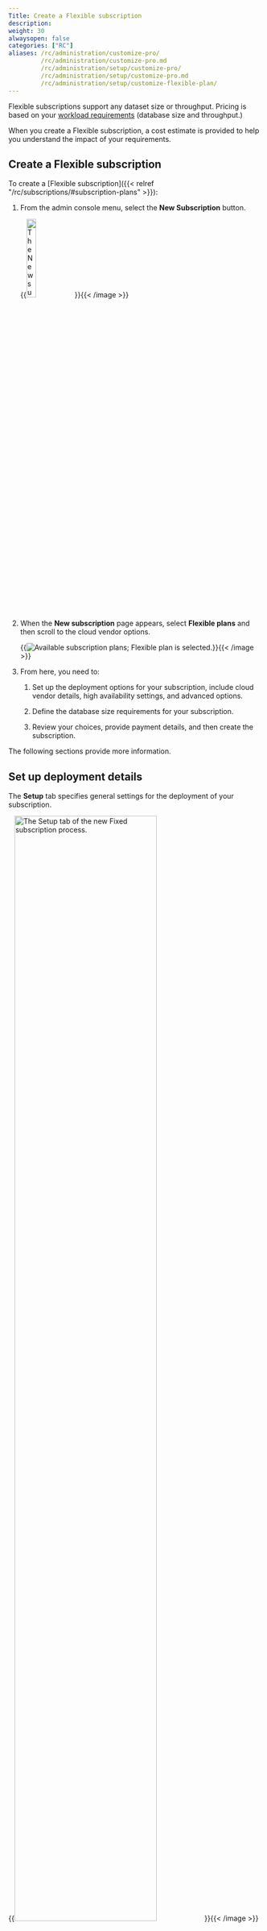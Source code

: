 ```yaml
---
Title: Create a Flexible subscription
description:
weight: 30
alwaysopen: false
categories: ["RC"]
aliases: /rc/administration/customize-pro/
         /rc/administration/customize-pro.md          
         /rc/administration/setup/customize-pro/
         /rc/administration/setup/customize-pro.md
         /rc/administration/setup/customize-flexible-plan/
---
```

Flexible subscriptions support any dataset size or throughput.  Pricing is based on your [workload requirements](https://redis.com/redis-enterprise-cloud/pricing/) (database size and throughput.)  

When you create a Flexible subscription, a cost estimate is provided to help you understand the impact of your requirements.  

## Create a Flexible subscription

To create a [Flexible subscription]({{< relref "/rc/subscriptions/#subscription-plans" >}}):

1.  From the admin console menu, select the **New Subscription** button.  

    {{<image filename="images/rc/button-subscription-new.png" width="20%" alt="The New subscriptions button in the admin console menu." >}}{{< /image >}}

2. When the **New subscription** page appears, select **Flexible plans** and then scroll to the cloud vendor options.

    {{<image filename="images/rc/new-subscription-plans-flexible.png" alt="Available subscription plans; Flexible plan is selected." >}}{{< /image >}}

3. From here, you need to:

    1. Set up the deployment options for your subscription, include cloud vendor details, high availability settings, and advanced options.

    2. Define the database size requirements for your subscription.

    3. Review your choices, provide payment details, and then create the subscription.

The following sections provide more information.

## Set up deployment details


The **Setup** tab specifies general settings for the deployment of your subscription.

{{<image filename="images/rc/subscription-new-flexible-tabs-setup.png" width="75%" alt="The Setup tab of the new Fixed subscription process." >}}{{< /image >}}

The two sections to this tab:

- [General settings](#general-settings) include the cloud provider details, the subscription name, and specific configuration options.
- [Advanced options](#advanced-options) define settings for high availability and security. Configurable settings vary according to cloud provider.

To continue to the Sizing tag, locate and select the **Continue** button, which appears below the **Advanced options** section


### General settings {#general-settings}

{{<image filename="images/rc/subscription-new-flexible-setup-general.png" width="75%" alt="The General settings of the Setup tab." >}}{{< /image >}}

The following settings are defined in the **General settings** of the **Setup** tab:

| _General setting_ | _Description_ |
|:---------|:-----------|
| **Cloud vendor** | The public cloud vendor to deploy your subscription. (_required_) |
| **Region** | The vendor region where you wish to deploy your subscription.  (_required_)|
| **Subscription&nbsp;Name** | A custom name for your subscription (_required_) |
| **Active-Active Redis** | Hosts your datasets in multiple read-write locations to support distributed applications and disaster recovery. See [Active-Active geo-distributed Redis]({{< relref "/rs/databases/active-active" >}}) |
| **Redis on Flash**| Determines if your databases are stored only in memory (RAM) or are split between memory and Flash storage (RAM+Flash).  See [Redis on Flash]({{< relref "/rs/databases/redis-on-flash/" >}})|

### Advanced options {#advanced-options}

{{<image filename="images/rc/subscription-new-flexible-setup-advanced.png" width="75%" alt="The Advanced settings of the Setup tab." >}}{{< /image >}}

The following settings are defined in the **Advanced options** of the **Setup** tab:

| _Advanced option_ | _Description_ |
|:---------|:-----------|
| **Multi-AZ** | Determines if replication spans multiple Availability Zones, which provides automatic failover when problems occur. |
| **Cloud account** | To deploy this subscription to an existing cloud account, select it here.  Use the Add button to add a new cloud account.<br/><br/>(Available only if [self-managed cloud vendor accounts]({{<relref "/rc/cloud-integrations/aws-cloud-accounts">}}) are enabled) |
| **VPC configuration** | Select _In a new VPC_ to deploy to a new [virtual private cloud](https://en.wikipedia.org/wiki/Virtual_private_cloud) (VPC).<br/><br/>To deploy this subscription to an existing virtual private cloud, select _In existing VPC_ and then set VPC ID to the appropriate ID value.<br/><br/>(Available only if [self-managed cloud vendor accounts]({{<relref "/rc/cloud-integrations/aws-cloud-accounts">}}) are enabled) |
| **Deployment CIDR** | The [CIDR](https://en.wikipedia.org/wiki/Classless_Inter-Domain_Routing) range of IP addresses for your deployment. Because Redis creates a new [subnet](https://en.wikipedia.org/wiki/Subnetwork) for the _Deployment CIDR_ in your [virtual private cloud](https://en.wikipedia.org/wiki/Virtual_private_cloud) (VPC), it cannot overlap with the CIDR ranges of other subnets used by your subscription.<br/><br/>For deployments in an existing VPC, the _Deployment CIDR_ must be within your VPC's **primary** CIDR range (secondary CIDRs are not supported). |
| **Allowed Availability Zones** | The availability zones for your selected region.<br/><br/>If you choose *Manual selection*, you must select at least one zone ID from the **Zone IDs** list.  For more information, see [Availability zones](#availability-zones). |
| **Maintenance windows** | Determines when Redis can perform [maintenance]({{<relref "/rc/subscriptions/maintenance">}}) on your databases. Select **Manual** if you want to set [manual maintenance windows]({{<relref "/rc/subscriptions/maintenance">}}).  |

When finished, choose **Continue** to determine your subscription size requirements.

{{<image filename="images/rc/button-subscription-continue.png" width="100px" alt="Select the Continue button to continue to the next step." >}}{{< /image >}}

#### Availability zones

You can reduce network transfer costs and network latency by ensuring your Redis Cloud cluster and your application are located in the same availability zone. 

To specify the availability zone for your cluster, select *Manual Selection* under **Allowed Availability Zones**. 

For Google Cloud clusters and [self-managed AWS cloud accounts]({{< relref "/rc/cloud-integrations/aws-cloud-accounts/" >}}), select an availability zone from the **Zone name** list.

{{<image filename="images/rc/availability-zones-no-multi-az.png" width="95%" alt="Select one availability zone when Multi-AZ is turned off." >}}{{< /image >}}

For all other AWS clusters, select an availability zone ID from the **Zone IDs** list. For more information on how to find an availability zone ID, see the [AWS docs](https://docs.aws.amazon.com/AWSEC2/latest/UserGuide/using-regions-availability-zones.html#concepts-availability-zones).

{{<image filename="images/rc/availability-zones-aws-hosted-no-multi-az.png" width="80%" alt="For hosted AWS clusters, select availability zone IDs from the Zone IDs list." >}}{{< /image >}}

If **Multi-AZ** is enabled, you must select three availability zones from the list.

{{<image filename="images/rc/availability-zones-multi-az.png" width="80%" alt="Select Manual selection to select three availability zones when Multi-AZ is enabled." >}}{{< /image >}}

For more information on availability zones, see the [Google Cloud docs](https://cloud.google.com/compute/docs/regions-zones/#available) or the [AWS docs](https://docs.aws.amazon.com/AWSEC2/latest/UserGuide/using-regions-availability-zones.html#concepts-availability-zones).
## Sizing tab

The **Sizing** tab helps you specify the database, memory, and throughput requirements for your subscription.

{{<image filename="images/rc/subscription-new-flexible-sizing-tab.png" width="75%" alt="The Sizing tab when creating a new Flexible subscription." >}}{{< /image >}}

When you first visit the **Sizing** tab, there are no databases defined.  Select the **Add** button to create one.

{{<image filename="images/rc/icon-add-database.png" width="30px" alt="Use the Add button to define a new database for your subscription." >}}{{< /image >}}

This opens the **New Database** dialog, which lets you define the requirements for your new database.

{{<image filename="images/rc/flexible-add-database-basic.png" width="75%" alt="The New Database dialog with basic settings." >}}{{< /image >}}

By default, you're shown basic settings, which include:

| Database&nbsp;setting | Description |
|:---------|:-----------|
| **Name** | A custom name for your database (_required_) |
| **Advanced Capabilities** | Modules used by the database. Choose from [RedisSearch]({{< relref "/stack/search" >}}), [RedisJSON]({{< relref "/stack/json" >}}), [RedisTimeSeries]({{< relref "/stack/timeseries" >}}), [RedisBloom]({{< relref "/stack/bloom" >}}), or [RedisGraph]({{< relref "/stack/deprecated-features/graph" >}}). |
| **Throughput/Shards** | Identifies maximum throughput for the database, which can be specified in terms of operations per second (**Ops/sec**) or number of shards dedicated to the database (**Shards**). |
| **Memory Limit (GB)** | The size limit for the database. Specify small sizes as decimals of 1.0&nbsp;GB; example: `0.1` GB (minimum).|
| **High Availability** | Indicates whether a replica copy of the database is maintained in case the primary database becomes unavailable.  (Warning: Doubles memory consumption). |
| **Quantity** | Identifies the number of databases to create with the selected settings. |

Select **More options** to specify values for the following settings.

{{<image filename="images/rc/flexible-add-database-advanced.png" width="75%" alt="The New Database dialog with advanced settings." >}}{{< /image >}}

| Database&nbsp;option | Description |
|:---------|:-----------|
| **OSS Cluster API** | Enable to use the open-source Redis Cluster API. |
| **Type** | Set to _Memcached_ database to support the legacy database; otherwise leave as _Redis_ |
| **Data Persistence** | Defines the data persistence policy, if any. See [Database persistence]({{< relref "/rs/databases/configure/database-persistence.md" >}}) |
| **Quantity** | Number of databases to create with these settings. |

When finished, select **Save database** to create your database.

{{<image filename="images/rc/button-database-save.png" width="140px" alt="Select the Save Database button to define your new database." >}}{{< /image >}}

Use the **Add database** button to define additional databases or select the **Continue button** to display the **Review and create** tab.

Use the **Edit** icon to change a database or the **Delete** icon to remove a database from the list.

{{<image filename="images/rc/icon-database-edit.png" width="30px" alt="Use the Edit button to change database settings." >}}{{< /image >}}&nbsp;{{<image filename="images/rc/icon-database-delete.png" width="30px" alt="Use the Delete button to remove a database." >}}{{< /image >}}


## Review and Create tab

The **Review & Create** tab provides a cost estimate for your Flexible plan:

{{<image filename="images/rc/subscription-new-flexible-review.png" width="75%" alt="The Review & Create tab of the New Flexible subscription screen." >}}{{< /image >}}

Select **Back to Sizing** to make changes or **Create subscription** to create your new Flexible subscription.

{{<image filename="images/rc/button-subscription-create.png" width="140px" alt="Select Create subscription to create your new subscription." >}}{{< /image >}}

Note that subscriptions are created in the background.  While they are provisioning, you aren't allowed to make changes.  (The process generally takes 10-15 minutes.)

Use the **Subscriptions list** to check the status of your subscription.  You will also receive an email when your subscription is ready to use.

### Shard types

The shard types associated with your subscription depend on your database memory size and throughput requirements.  

| Shard type | Capacity (Memory/Throughput) |
|:------------|:----------|
| Micro | 1GB / 1K ops/sec |
| High-throughput | 2.5GB / 25K ops/sec |
| Small | 12.5GB / 12.5K ops/sec |
| Large | 25GB  / 25K ops/sec |
| Very large | 50GB / 50K ops/sec |

Prices vary according to the cloud provider and region.  Minimum prices apply.  To learn more, see [Cloud pricing](https://redis.com/redis-enterprise-cloud/pricing/).
